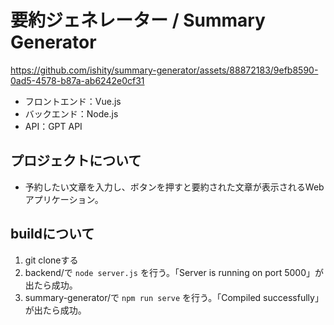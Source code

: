 # 要約ジェネレーター / Summary Generator

https://github.com/ishity/summary-generator/assets/88872183/9efb8590-0ad5-4578-b87a-ab6242e0cf31

- フロントエンド：Vue.js
- バックエンド：Node.js
- API：GPT API

## プロジェクトについて

- 予約したい文章を入力し、ボタンを押すと要約された文章が表示されるWebアプリケーション。

## buildについて

1. git cloneする
2. backend/で ```node server.js``` を行う。「Server is running on port 5000」が出たら成功。
3. summary-generator/で ```npm run serve``` を行う。「Compiled successfully」が出たら成功。 
